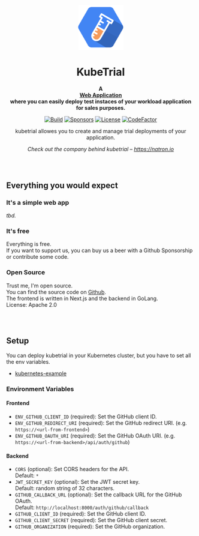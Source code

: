 <p align="center">
    <a href="https://natron.io/">
        <img height="120px" src="assets/kubetrial_logo_color.png" />
    </a>
    <h1 align="center">
        KubeTrial
    </h1>
</p>

<p align="center">
  <strong>
    A <br />
    <a href="https://github.com/natrongmbh/kubetrial">Web Application</a>
    <br />
    where you can easily deploy test instaces of your workload application for sales purposes.
  </strong>
</p>

<p align="center">
  <a href="https://github.com/natrongmbh/kubetrial/issues"><img
    src="https://img.shields.io/github/issues/natrongmbh/kubetrial"
    alt="Build"
  /></a>
  <a href="https://github.com/sponsors/janlauber"><img
    src="https://img.shields.io/github/sponsors/janlauber" 
    alt="Sponsors"
  /></a>
  <a href="https://github.com/natrongmbh/kubetrial"><img 
    src="https://img.shields.io/github/license/natrongmbh/kubetrial" 
    alt="License"
  /></a>
  <a href="https://www.codefactor.io/repository/github/natrongmbh/kubetrial"><img 
    src="https://www.codefactor.io/repository/github/natrongmbh/kubetrial/badge" 
    alt="CodeFactor" 
  /></a>
</p>

<p align="center">
  kubetrial allowes you to create and manage trial deployments of your application.
</p>

<p align="center">
  <em>
    Check out the company behind kubetrial – 
    <a
      href="https://natron.io/"
    >https://natron.io</a>
  </em>
</p>

<h2></h2>
<p>&nbsp;</p>

## Everything you would expect

### It's a simple web app

*tbd.*

### It's free

Everything is free.  
If you want to support us, you can buy us a beer with a Github Sponsorship or contribute some code.

### Open Source

Trust me, I'm open source.  
You can find the source code on [Github](https://github.com/natrongmbh/kubetrial).  
The frontend is written in Next.js and the backend in GoLang.  
License: Apache 2.0

<h2></h2>
<p>&nbsp;</p>

## Setup

You can deploy kubetrial in your Kubernetes cluster, but you have to set all the env variables.

- [kubernetes-example](/kubernetes/)


### Environment Variables

#### Frontend

- `ENV_GITHUB_CLIENT_ID` (required): Set the GitHub client ID.
- `ENV_GITHUB_REDIRECT_URI` (required): Set the GitHub redirect URI. (e.g. `https://<url-from-frontend>`)
- `ENV_GITHUB_OAUTH_URI` (required): Set the GitHub OAuth URI. (e.g. `https://<url-from-backend>/api/auth/github`)

#### Backend

- `CORS` (optional): Set CORS headers for the API.  
  Default: `*`
- `JWT_SECRET_KEY` (optional): Set the JWT secret key.  
  Default: random string of 32 characters.
- `GITHUB_CALLBACK_URL` (optional): Set the callback URL for the GitHub OAuth.  
  Default: `http://localhost:8000/auth/github/callback`
- `GITHUB_CLIENT_ID` (required): Set the GitHub client ID.
- `GITHUB_CLIENT_SECRET` (required): Set the GitHub client secret.
- `GITHUB_ORGANIZATION` (required): Set the GitHub organization.